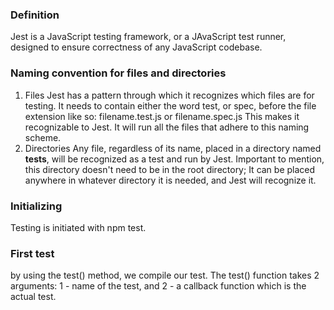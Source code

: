 ### Definition
Jest is a JavaScript testing framework, or a JAvaScript test runner, designed to ensure correctness of any JavaScript codebase. 

### Naming convention for files and directories

1. Files
Jest has a pattern through which it recognizes which files are for testing. It needs to contain either the word test, or spec, before the file extension like so: filename.test.js or filename.spec.js This makes it recognizable to Jest. It will run all the files that adhere to this naming scheme.  
2. Directories
Any file, regardless of its name, placed in a directory named __tests__, will be recognized as a test and run by Jest. Important to mention, this directory doesn't need to be in the root directory; It can be placed anywhere in whatever directory it is needed, and Jest will recognize it. 

### Initializing
Testing is initiated with npm test. 

### First test 
by using the test() method, we compile our test. The test() function takes 2 arguments: 1 - name of the test, and 2 - a callback function which is the actual test. 